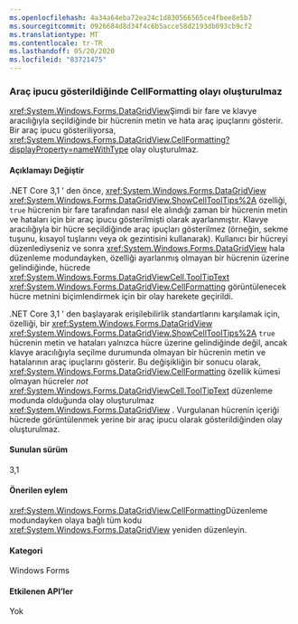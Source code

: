 ```yaml
---
ms.openlocfilehash: 4a34a64eba72ea24c1d830566565ce4fbee8e5b7
ms.sourcegitcommit: 0926684d8d34f4c6b5acce58d2193db093cb9cf2
ms.translationtype: MT
ms.contentlocale: tr-TR
ms.lasthandoff: 05/20/2020
ms.locfileid: "83721475"
---
```

### <a name="cellformatting-event-not-raised-if-tooltip-is-shown"></a>Araç ipucu gösterildiğinde CellFormatting olayı oluşturulmaz

<xref:System.Windows.Forms.DataGridView>Şimdi bir fare ve klavye aracılığıyla seçildiğinde bir hücrenin metin ve hata araç ipuçlarını gösterir. Bir araç ipucu gösteriliyorsa, <xref:System.Windows.Forms.DataGridView.CellFormatting?displayProperty=nameWithType> olay oluşturulmaz.

#### <a name="change-description"></a>Açıklamayı Değiştir

.NET Core 3,1 ' den önce, <xref:System.Windows.Forms.DataGridView> <xref:System.Windows.Forms.DataGridView.ShowCellToolTips%2A> özelliği, `true` hücrenin bir fare tarafından nasıl ele alındığı zaman bir hücrenin metin ve hataları için bir araç ipucu gösterilmişti olarak ayarlanmıştır. Klavye aracılığıyla bir hücre seçildiğinde araç ipuçları gösterilmez (örneğin, sekme tuşunu, kısayol tuşlarını veya ok gezintisini kullanarak). Kullanıcı bir hücreyi düzenlediyseniz ve sonra <xref:System.Windows.Forms.DataGridView> hala düzenleme modundayken, özelliği ayarlanmış olmayan bir hücrenin üzerine gelindiğinde, hücrede <xref:System.Windows.Forms.DataGridViewCell.ToolTipText> <xref:System.Windows.Forms.DataGridView.CellFormatting> görüntülenecek hücre metnini biçimlendirmek için bir olay harekete geçirildi.

.NET Core 3,1 ' den başlayarak erişilebilirlik standartlarını karşılamak için, özelliği, bir <xref:System.Windows.Forms.DataGridView> <xref:System.Windows.Forms.DataGridView.ShowCellToolTips%2A> `true` hücrenin metin ve hataları yalnızca hücre üzerine gelindiğinde değil, ancak klavye aracılığıyla seçilme durumunda olmayan bir hücrenin metin ve hatalarının araç ipuçlarını gösterir. Bu değişikliğin bir sonucu olarak, <xref:System.Windows.Forms.DataGridView.CellFormatting> özellik kümesi olmayan hücreler *not* <xref:System.Windows.Forms.DataGridViewCell.ToolTipText> düzenleme modunda olduğunda olay oluşturulmaz <xref:System.Windows.Forms.DataGridView> . Vurgulanan hücrenin içeriği hücrede görüntülenmek yerine bir araç ipucu olarak gösterildiğinden olay oluşturulmaz.

#### <a name="version-introduced"></a>Sunulan sürüm

3,1

#### <a name="recommended-action"></a>Önerilen eylem

<xref:System.Windows.Forms.DataGridView.CellFormatting>Düzenleme modundayken olaya bağlı tüm kodu <xref:System.Windows.Forms.DataGridView> yeniden düzenleyin.

#### <a name="category"></a>Kategori

Windows Forms

#### <a name="affected-apis"></a>Etkilenen API’ler

Yok

<!-- 

#### Affected APIs

Not detectable via API analysis.

-->
